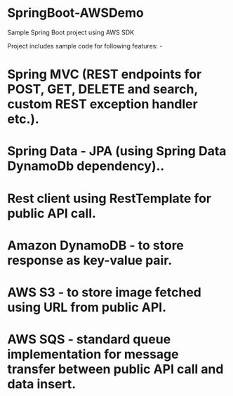 # SpringBoot-AWSDemo
Sample Spring Boot project using AWS SDK

Project includes sample code for following features: -
  # Spring MVC (REST endpoints for POST, GET, DELETE and search, custom REST exception handler etc.).
  # Spring Data - JPA (using Spring Data DynamoDb dependency)..
  # Rest client using RestTemplate for public API call.
  # Amazon DynamoDB - to store response as key-value pair.
  # AWS S3 - to store image fetched using URL from public API.
  # AWS SQS - standard queue implementation for message transfer between public API call and data insert.
  
  


